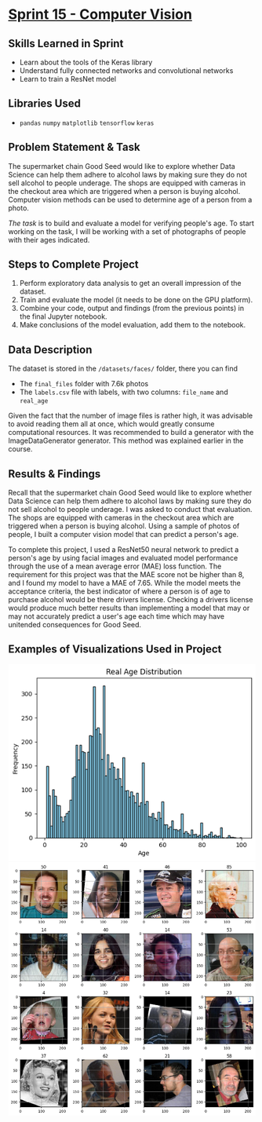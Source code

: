 # [Sprint 15 - Computer Vision](https://github.com/brandon-levan/TripleTen-Data-Science-Projects/blob/main/Sprint%2015%20-%20Computer%20Vision/Sprint_15_Project.ipynb)

## Skills Learned in Sprint 
- Learn about the tools of the Keras library
- Understand fully connected networks and convolutional networks
- Learn to train a ResNet model

## Libraries Used
 - `pandas` `numpy` `matplotlib` `tensorflow` `keras`

## Problem Statement & Task

The supermarket chain Good Seed would like to explore whether Data Science can help them adhere to alcohol laws by making sure they do not sell alcohol to people underage. The shops are equipped with cameras in the checkout area which are triggered when a person is buying alcohol. Computer vision methods can be used to determine age of a person from a photo.

*The task* is to build and evaluate a model for verifying people's age. To start working on the task, I will be working with a set of photographs of people with their ages indicated.

## Steps to Complete Project
1. Perform exploratory data analysis to get an overall impression of the dataset.
2. Train and evaluate the model (it needs to be done on the GPU platform).
3. Combine your code, output and findings (from the previous points) in the final Jupyter notebook.
4. Make conclusions of the model evaluation, add them to the notebook.
   
## Data Description

The dataset is stored in the `/datasets/faces/` folder, there you can find
- The `final_files` folder with 7.6k photos
- The `labels.csv` file with labels, with two columns: `file_name` and `real_age`

Given the fact that the number of image files is rather high, it was advisable to avoid reading them all at once, which would greatly consume computational resources. It was recommended to build a generator with the ImageDataGenerator generator. This method was explained earlier in the course.
  
## Results & Findings
Recall that the supermarket chain Good Seed would like to explore whether Data Science can help them adhere to alcohol laws by making sure they do not sell alcohol to people underage. I was asked to conduct that evaluation. The shops are equipped with cameras in the checkout area which are triggered when a person is buying alcohol. Using a sample of photos of people, I built a computer vision model that can predict a person's age.

To complete this project, I used a ResNet50 neural network to predict a person's age by using facial images and evaluated model performance through the use of a mean average error (MAE) loss function. The requirement for this project was that the MAE score not be higher than 8, and I found my model to have a MAE of 7.65. While the model meets the acceptance criteria, the best indicator of where a person is of age to purchase alcohol would be there drivers license. Checking a drivers license would produce much better results than implementing a model that may or may not accurately predict a user's age each time which may have unitended consequences for Good Seed.

## Examples of Visualizations Used in Project
![alt text](https://github.com/brandon-levan/TripleTen-Data-Science-Projects/blob/main/Sprint%2015%20-%20Computer%20Vision/Assets/age_distro.png)
![alt text](https://github.com/brandon-levan/TripleTen-Data-Science-Projects/blob/main/Sprint%2015%20-%20Computer%20Vision/Assets/images_of_peoples.png)
